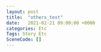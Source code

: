```yaml
---
layout: post
title:  "others_test"
date:   2021-02-21 09:00:00 +0000
categories: Etc
Tags: Story Etc
SceneCode: []
---
```


